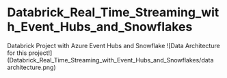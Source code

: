 # Databrick_Real_Time_Streaming_with_Event_Hubs_and_Snowflakes

Databrick Project with Azure Event Hubs and Snowflake
![Data Architecture for this project!](Databrick_Real_Time_Streaming_with_Event_Hubs_and_Snowflakes/data architecture.png)
